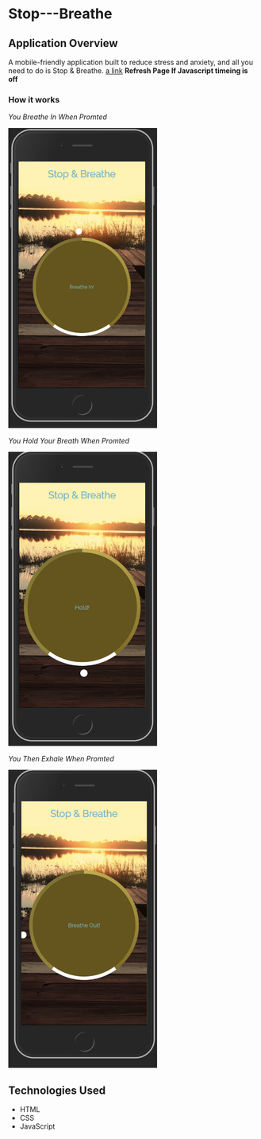 # Stop---Breathe

## Application Overview 
A mobile-friendly application built to reduce stress and anxiety, and all you need to do is Stop & Breathe. 
[a link](https://halo8424.github.io/Stop---Breathe/) __Refresh Page If Javascript timeing is off__

### How it works 

_You Breathe In When Promted_ 

<img src="img/breath in.png" width=300>

_You Hold Your Breath When Promted_

<img src="img/Hold.png" width=300>

_You Then Exhale When Promted_

<img src="img/breath out.png" width=300>

## Technologies Used
* HTML
* CSS
* JavaScript
